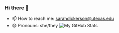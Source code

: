 ### Hi there 👋
- 📫 How to reach me: sarahdickerson@utexas.edu
- 😄 Pronouns: she/they
![My GitHub Stats](https://github-readme-stats.vercel.app/api?username=sarahrdickerson&show_icons=true)
<!--
**sarahrdickerson/sarahrdickerson** is a ✨ _special_ ✨ repository because its `README.md` (this file) appears on your GitHub profile.

Here are some ideas to get you started:

- 🔭 I’m currently working on ...
- 🌱 I’m currently learning ...
- 👯 I’m looking to collaborate on ...
- 🤔 I’m looking for help with ...
- 💬 Ask me about ...
- 📫 How to reach me: ...
- 😄 Pronouns: ...
- ⚡ Fun fact: ...
-->
